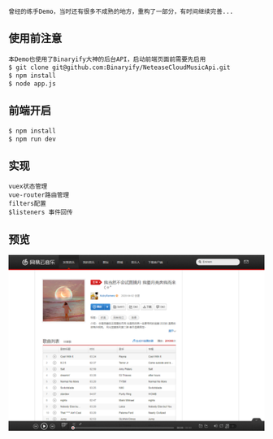     曾经的练手Demo，当时还有很多不成熟的地方，重构了一部分，有时间继续完善...

## 使用前注意
    本Demo也使用了Binaryify大神的后台API，启动前端页面前需要先启用
    $ git clone git@github.com:Binaryify/NeteaseCloudMusicApi.git
    $ npm install
    $ node app.js
    
## 前端开启
    $ npm install
    $ npm run dev
  
## 实现
    vuex状态管理
    vue-router路由管理
    filters配置
    $listeners 事件回传
  
## 预览
  ![image](https://raw.githubusercontent.com/tywhisky/Vue-Cloud-Music/master/View.png)
